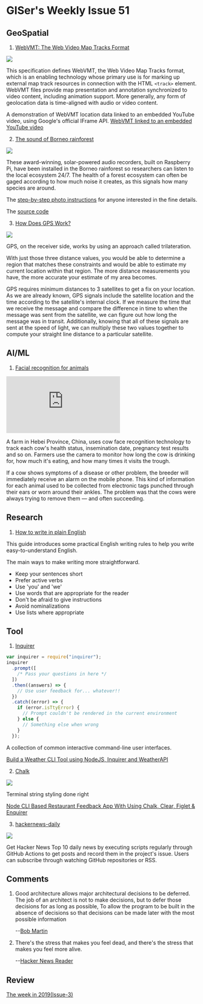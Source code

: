 # GISer's Weekly Issue 51

## GeoSpatial

1. [WebVMT: The Web Video Map Tracks Format](https://w3c.github.io/sdw/proposals/geotagging/webvmt/)

![](https://www.webvmt.org/images/trkdvideo/BrightonClapham.jpg)

This specification defines WebVMT, the Web Video Map Tracks format, which is an enabling technology whose primary use is for marking up external map track resources in connection with the HTML `<track>` element. WebVMT files provide map presentation and annotation synchronized to video content, including animation support. More generally, any form of geolocation data is time-aligned with audio or video content.

A demonstration of WebVMT location data linked to an embedded YouTube video, using Google's official IFrame API.
[WebVMT linked to an embedded YouTube video](http://www.webvmt.org/demos/youtube)

2. [The sound of Borneo rainforest](https://www.raspberrypi.org/blog/raspberry-pi-listening-posts-hear-the-borneo-rainforest/)

![](https://www.raspberrypi.org/app/uploads/2020/08/Screenshot-2020-08-21-at-11.56.58.png)

These award-winning, solar-powered audio recorders, built on Raspberry Pi, have been installed in the Borneo rainforest so researchers can listen to the local ecosystem 24/7. The health of a forest ecosystem can often be gaged according to how much noise it creates, as this signals how many species are around.

The [step-by-step photo instructions](https://sarabsethi.github.io/autonomous_ecosystem_monitoring/) for anyone interested in the fine details.

The [source code](https://github.com/sarabsethi/rpi-eco-monitoring)

3. [How Does GPS Work?](https://blog.digitalbunker.dev/2020/08/28/how-do-global-positioning-systems-gps-work/)

![](https://i2.wp.com/miro.medium.com/proxy/0*HY7l7PcoJBE_eqXK.jpg?resize=582%2C422&ssl=1)

GPS, on the receiver side, works by using an approach called trilateration.

With just those three distance values, you would be able to determine a region that matches these constraints and would be able to estimate my current location within that region. The more distance measurements you have, the more accurate your estimate of my area becomes.

GPS requires minimum distances to 3 satellites to get a fix on your location. As we are already known, GPS signals include the satellite location and the time according to the satellite's internal clock. If we measure the time that we receive the message and compare the difference in time to when the message was sent from the satellite, we can figure out how long the message was in transit. Additionally, knowing that all of these signals are sent at the speed of light, we can multiply these two values together to compute your straight line distance to a particular satellite.

## AI/ML

1. [Facial recognition for animals](https://www.washingtonpost.com/world/asia_pacific/facial-recognition-china-animals-farms-agriculture/2020/08/23/9808c710-d6fb-11ea-b9b2-1ea733b97910_story.html)

![](https://www.washingtonpost.com/wp-apps/imrs.php?src=https://arc-anglerfish-washpost-prod-washpost.s3.amazonaws.com/public/MPRG3MRGMQI6VHGJ4GOPXSD6KE.jpg&w=916)

A farm in Hebei Province, China, uses cow face recognition technology to track each cow's health status, insemination date, pregnancy test results and so on. Farmers use the camera to monitor how long the cow is drinking for, how much it's eating, and how many times it visits the trough.

If a cow shows symptoms of a disease or other problem, the breeder will immediately receive an alarm on the mobile phone. This kind of information for each animal used to be collected from electronic tags punched through their ears or worn around their ankles. The problem was that the cows were always trying to remove them — and often succeeding.

## Research

1. [How to write in plain English](http://www.plainenglish.co.uk/how-to-write-in-plain-english.html)

This guide introduces some practical English writing rules to help you write easy-to-understand English.

The main ways to make writing more straightforward.

- Keep your sentences short
- Prefer active verbs
- Use 'you' and 'we'
- Use words that are appropriate for the reader
- Don't be afraid to give instructions
- Avoid nominalizations
- Use lists where appropriate

## Tool

1. [Inquirer](https://github.com/SBoudrias/Inquirer.js)

```js
var inquirer = require("inquirer");
inquirer
  .prompt([
    /* Pass your questions in here */
  ])
  .then((answers) => {
    // Use user feedback for... whatever!!
  })
  .catch((error) => {
    if (error.isTtyError) {
      // Prompt couldn't be rendered in the current environment
    } else {
      // Something else when wrong
    }
  });
```

A collection of common interactive command-line user interfaces.

[Build a Weather CLI Tool using NodeJS, Inquirer and WeatherAPI](https://dev.to/aritik/build-a-weather-cli-tool-using-nodejs-inquirer-and-weatherapi-2f5n)

2. [Chalk](https://github.com/chalk/chalk)

![](https://camo.githubusercontent.com/036b5e5ae84937a17ce0a1a424aeb6f7eb23863f/68747470733a2f2f63646e2e6a7364656c6976722e6e65742f67682f6368616c6b2f616e73692d7374796c657340383236313639376339356266333462366337373637653263626539393431613835316435393338352f73637265656e73686f742e737667)

Terminal string styling done right

[Node CLI Based Restaurant Feedback App With Using Chalk, Clear, Figlet & Enquirer](https://dev.to/rizwanjamal/node-cli-based-restaurant-feedback-app-with-using-chalk-clear-figlet-enquirer-22jd)

3. [hackernews-daily](https://github.com/headllines/hackernews-daily)

![](https://camo.githubusercontent.com/ea99984d03838304a66630dc91eb5e8eb7370999/68747470733a2f2f7777772e77616e67626173652e636f6d2f626c6f67696d672f61737365742f3230323030392f6267323032303039303230372e6a7067)

Get Hacker News Top 10 daily news by executing scripts regularly through GitHub Actions to get posts and record them in the project's issue. Users can subscribe through watching GitHub repositories or RSS.

## Comments

1. Good architecture allows major architectural decisions to be deferred. The job of an architect is not to make decisions, but to defer those decisions for as long as possible, To allow the program to be built in the absence of decisions so that decisions can be made later with the most possible information

   --[Bob Martin](https://tomgamon.com/posts/2020-08-25-dont-marry-your-design/)

2. There's the stress that makes you feel dead, and there's the stress that makes you feel more alive.

   --[Hacker News Reader](https://theartofmachinery.com/2020/08/04/leaving_google.html)

## Review

[The week in 2019(Issue-3)](https://github.com/lkcozy/weekly/blob/master/docs/2019/issue-3.md)

